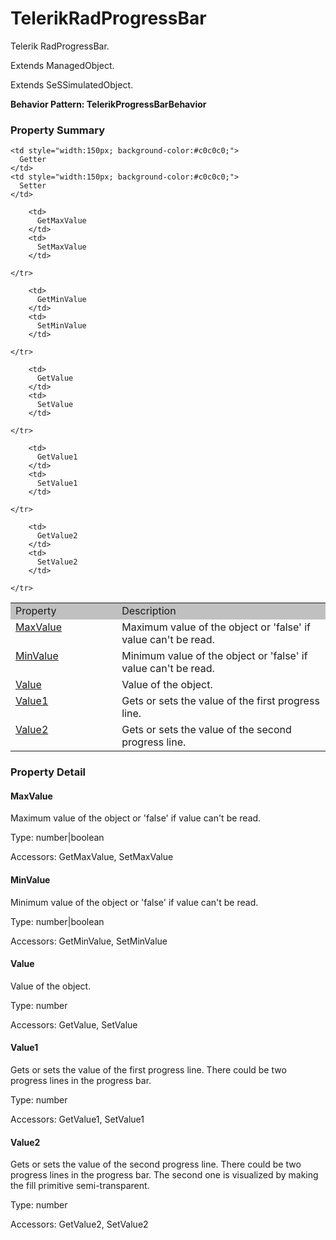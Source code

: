 

# TelerikRadProgressBar

Telerik RadProgressBar.
 
Extends ManagedObject.

Extends SeSSimulatedObject.






**Behavior Pattern: TelerikProgressBarBehavior**


<!-- ============================== property summary ========================== -->

	

### Property Summary

<table styleclass="Default" style="cell-padding:2px; border-width:0px; border-spacing:0px; border-collapse:collapse; cell-border-width:1px; border-color:#c0c0c0; border-style:solid;">
  <tr style="vertical-align:top">
    <td  style="width:200px; background-color:#c0c0c0;">
      Property
    </td>
    <td style="width:450px; background-color:#c0c0c0;">
      Description
    </td>

    <td style="width:150px; background-color:#c0c0c0;">
      Getter
    </td>
    <td style="width:150px; background-color:#c0c0c0;">
      Setter
    </td>

  </tr>

  <tr style="vertical-align:top">
		<td>
      <a href="#MaxValue">MaxValue</a>
		</td>
		<td>
			Maximum value of the object or 'false' if value can't be read.
		</td>
		
		<td>
		  GetMaxValue
		</td>
		<td>
		  SetMaxValue
		</td>
		
	</tr>

  <tr style="vertical-align:top">
		<td>
      <a href="#MinValue">MinValue</a>
		</td>
		<td>
			Minimum value of the object or 'false' if value can't be read.
		</td>
		
		<td>
		  GetMinValue
		</td>
		<td>
		  SetMinValue
		</td>
		
	</tr>

  <tr style="vertical-align:top">
		<td>
      <a href="#Value">Value</a>
		</td>
		<td>
			Value of the object.
		</td>
		
		<td>
		  GetValue
		</td>
		<td>
		  SetValue
		</td>
		
	</tr>

  <tr style="vertical-align:top">
		<td>
      <a href="#Value1">Value1</a>
		</td>
		<td>
			Gets or sets the value of the first progress line.
		</td>
		
		<td>
		  GetValue1
		</td>
		<td>
		  SetValue1
		</td>
		
	</tr>

  <tr style="vertical-align:top">
		<td>
      <a href="#Value2">Value2</a>
		</td>
		<td>
			Gets or sets the value of the second progress line.
		</td>
		
		<td>
		  GetValue2
		</td>
		<td>
		  SetValue2
		</td>
		
	</tr>

</table>


	
<!-- ============================== action summary ========================== -->
	

<!-- ============================== property detail ========================== -->
	
### Property Detail
		
<a name="MaxValue"></a>
#### MaxValue


Maximum value of the object or 'false' if value can't be read.

			
	
			
Type: number|boolean
			
			
Accessors: GetMaxValue, SetMaxValue
			
		
<a name="MinValue"></a>
#### MinValue


Minimum value of the object or 'false' if value can't be read.

			
	
			
Type: number|boolean
			
			
Accessors: GetMinValue, SetMinValue
			
		
<a name="Value"></a>
#### Value


Value of the object.

			
	
			
Type: number
			
			
Accessors: GetValue, SetValue
			
		
<a name="Value1"></a>
#### Value1


Gets or sets the value of the first progress line. There could be two progress lines in the progress bar.

			
	
			
Type: number
			
			
Accessors: GetValue1, SetValue1
			
		
<a name="Value2"></a>
#### Value2


Gets or sets the value of the second progress line. There could be two progress lines in the progress bar. The second one is visualized by making the fill primitive semi-transparent.

			
	
			
Type: number
			
			
Accessors: GetValue2, SetValue2
			
		
	
	
<!-- ============================== action detail ========================== -->
		


